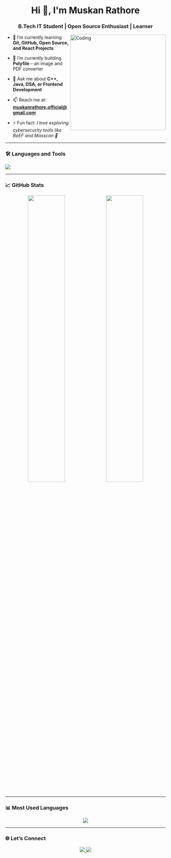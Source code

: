 <h1 align="center">Hi 👋, I'm Muskan Rathore</h1>
<h3 align="center">B.Tech IT Student | Open Source Enthusiast | Learner</h3>

<img align="right" alt="Coding" width="300" src="https://media.tenor.com/2uyENRmiUt0AAAAC/coding.gif">

- 🌱 I’m currently learning **Git, GitHub, Open Source, and React Projects**

- 🔭 I’m currently building **Polyfile** – an image and PDF converter

- 💬 Ask me about **C++, Java, DSA, or Frontend Development**

- 📫 Reach me at: **muskanrathore.official@gmail.com**

- ⚡ Fun fact: *I love exploring cybersecurity tools like BeEF and Masscan 🔐*

---

### 🛠️ Languages and Tools

<p align="left"> 
  <img src="https://skillicons.dev/icons?i=cpp,java,html,css,js,react,nodejs,tailwind,git,github,vscode" />
</p>

---

### 📈 GitHub Stats

<p align="center">
  <img width="48%" src="https://github-readme-stats.vercel.app/api?username=muskan-rathor&show_icons=true&theme=tokyonight" />
  <img width="48%" src="https://github-readme-streak-stats.herokuapp.com/?user=muskan-rathor&theme=tokyonight" />
</p>

---

### 📊 Most Used Languages

<p align="center">
  <img src="https://github-readme-stats.vercel.app/api/top-langs/?username=muskan-rathor&layout=compact&theme=tokyonight" />
</p>

---

### 🌐 Let’s Connect

<p align="center">
  <a href="https://www.linkedin.com/in/muskan-rathore123">
    <img src="https://img.shields.io/badge/LinkedIn-Muskan%20Rathore-blue?style=for-the-badge&logo=linkedin" />
  </a>
  <a href="mailto:muskanrathore.official@gmail.com">
    <img src="https://img.shields.io/badge/Gmail-muskanrathore.official-red?style=for-the-badge&logo=gmail" />
  </a>
</p>
